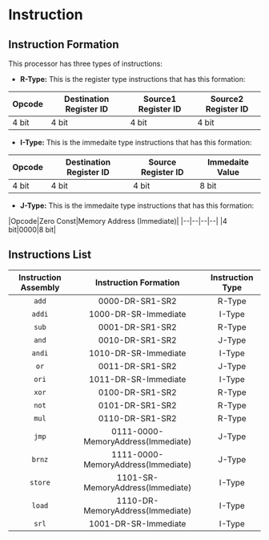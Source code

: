 # Instruction

## Instruction Formation

This processor has three types of instructions:

* **R-Type:** This is the register type instructions that has this formation:

|Opcode|Destination Register ID|Source1 Register ID|Source2 Register ID|
|--|--|--|--|
|4 bit|4 bit|4 bit|4 bit|

* **I-Type:** This is the immedaite type instructions that has this formation:

|Opcode|Destination Register ID|Source Register ID|Immedaite Value|
|--|--|--|--|
|4 bit|4 bit|4 bit|8 bit|

* **J-Type:** This is the immedaite type instructions that has this formation:

|Opcode|Zero Const|Memory Address (Immediate)|
|--|--|--|--|
|4 bit|0000|8 bit|

## Instructions List

|Instruction Assembly|Instruction Formation|Instruction Type|
|:---:|:---:|:---:|
|`add`|0000-DR-SR1-SR2|R-Type|
|`addi`|1000-DR-SR-Immediate|I-Type|
|`sub`|0001-DR-SR1-SR2|R-Type|
|`and`|0010-DR-SR1-SR2|J-Type|
|`andi`|1010-DR-SR-Immediate|I-Type|
|`or`|0011-DR-SR1-SR2|J-Type|
|`ori`|1011-DR-SR-Immediate|I-Type|
|`xor`|0100-DR-SR1-SR2|R-Type|
|`not`|0101-DR-SR1-SR2|R-Type|
|`mul`|0110-DR-SR1-SR2|R-Type|
|`jmp`|0111-0000-MemoryAddress(Immediate)|J-Type|
|`brnz`|1111-0000-MemoryAddress(Immediate)|J-Type|
|`store`|1101-SR-MemoryAddress(Immediate)|I-Type|
|`load`|1110-DR-MemoryAddress(Immediate)|I-Type|
|`srl`|1001-DR-SR-Immediate|I-Type|
